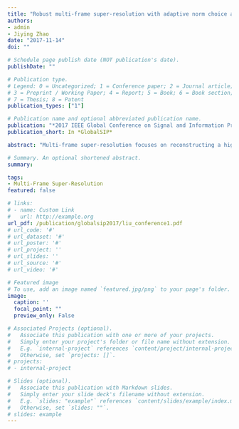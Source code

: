 ```yaml
---
title: "Robust multi-frame super-resolution with adaptive norm choice and difference curvature based BTV regularization"
authors:
- admin
- Jiying Zhao
date: "2017-11-14"
doi: ""

# Schedule page publish date (NOT publication's date).
publishDate: ""

# Publication type.
# Legend: 0 = Uncategorized; 1 = Conference paper; 2 = Journal article;
# 3 = Preprint / Working Paper; 4 = Report; 5 = Book; 6 = Book section;
# 7 = Thesis; 8 = Patent
publication_types: ["1"]

# Publication name and optional abbreviated publication name.
publication: "*2017 IEEE Global Conference on Signal and Information Processing (GlobalSIP)*"
publication_short: In *GlobalSIP*

abstract: "Multi-frame super-resolution focuses on reconstructing a high-resolution image from a set of low-resolution images with high similarity. The minimization function derived from maximum a posteriori probability (MAP) is composed of a fidelity term and a regularization term. In this paper, we propose a new fidelity term based on half-quadratic estimation to choose error norm adaptively instead of using fixed L1 or L2 norm. Besides, we propose a novel regularization method which combines the advantage of Difference Curvature (DC) and Bilateral Total Variation (BTV) to preserve the edge areas and remove noise simultaneously. The proposed framework is tested on both synthetic data and real data. Our experimental results illustrate the superiority of the proposed method in terms of edge preserving and noise removal over other state-of-the-art algorithms."

# Summary. An optional shortened abstract.
summary:

tags:
- Multi-Frame Super-Resolution
featured: false

# links:
# - name: Custom Link
#   url: http://example.org
url_pdf: /publication/globalsip2017/liu_conference1.pdf
# url_code: '#'
# url_dataset: '#'
# url_poster: '#'
# url_project: ''
# url_slides: ''
# url_source: '#'
# url_video: '#'

# Featured image
# To use, add an image named `featured.jpg/png` to your page's folder. 
image:
  caption: ''
  focal_point: ""
  preview_only: False

# Associated Projects (optional).
#   Associate this publication with one or more of your projects.
#   Simply enter your project's folder or file name without extension.
#   E.g. `internal-project` references `content/project/internal-project/index.md`.
#   Otherwise, set `projects: []`.
# projects:
# - internal-project

# Slides (optional).
#   Associate this publication with Markdown slides.
#   Simply enter your slide deck's filename without extension.
#   E.g. `slides: "example"` references `content/slides/example/index.md`.
#   Otherwise, set `slides: ""`.
# slides: example
---
```


<!-- {{% alert note %}}
Click the *Cite* button above to demo the feature to enable visitors to import publication metadata into their reference management software.
{{% /alert %}}

{{% alert note %}}
Click the *Slides* button above to demo Academic's Markdown slides feature.
{{% /alert %}} -->

<!-- Supplementary notes can be added here, including [code and math](https://sourcethemes.com/academic/docs/writing-markdown-latex/). -->

